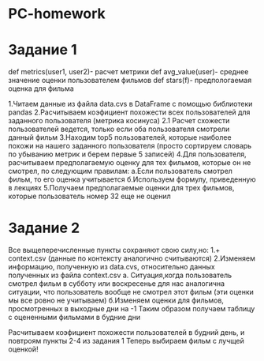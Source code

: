 # PC-homework
# Задание 1
def metrics(user1, user2)- расчет метрики
def avg_value(user)- среднее значение оценки пользователем фильмов
def stars(f)- предпологаемая оценка для фильма

 1.Читаем данные из файла data.cvs в DataFrame с помощью библиотеки pandas 
 2.Расчитываем коэфициент похожести всех пользователей для заданного пользователя (метрика косинуса)
 2.1 Расчет схожести пользователей ведется, только если оба пользователя смотрели данный фильм
 3.Находим top5 пользователей, которые наиболее похожи на нашего заданного пользователя (просто сортируем словарь по убыванию метрик и берем первые 5 записей)
 4.Для пользователя, расчитываем предполагаемую оценку для тех фильмов, которые он не смотрел, 
по следующим правилам:
 a.Если пользователь смотрел фильм, то его оценка учитывается
 б.Используем формулу, приведенную в лекциях
 5.Получаем предполагаемые оценки для трех фильмов, которые пользователь номер 32 еще не оценил

# Задание 2
Все выщеперечисленные пункты сохраняют свою силу,но:
 1.+ context.csv (данные по контексту аналогично считываются)
 2.Изменяем информацию, полученную из data.cvs, относительно данных полученных из файла context.csv
 а. Ситуация,когда пользователь смотрел фильм в субботу или воскресенье для нас аналогична ситуации, что пользователь вообще не смотрел этот фильм (эти оценки мы все ровно не учитываем)
 б.Изменяем оценки для фильмов, просмотренных в выходные дни на -1
 Таким образом получаем таблицу с оцененными фильмами в будние дни

Расчитываем коэфициент похожести пользователей в будний день, и повтроям пункты 2-4 из задания 1
Теперь выбираем фильм с лучщей оценкой!
